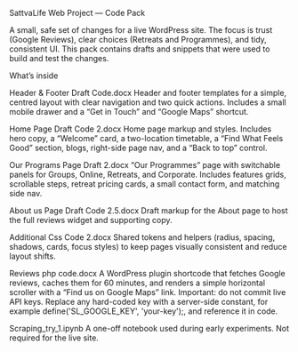 SattvaLife Web Project — Code Pack

A small, safe set of changes for a live WordPress site. The focus is trust (Google Reviews), clear choices (Retreats and Programmes), and tidy, consistent UI. This pack contains drafts and snippets that were used to build and test the changes.

What’s inside

Header & Footer Draft Code.docx
Header and footer templates for a simple, centred layout with clear navigation and two quick actions. Includes a small mobile drawer and a “Get in Touch” and “Google Maps” shortcut.

Home Page Draft Code 2.docx
Home page markup and styles. Includes hero copy, a “Welcome” card, a two-location timetable, a “Find What Feels Good” section, blogs, right-side page nav, and a “Back to top” control.

Our Programs Page Draft 2.docx
“Our Programmes” page with switchable panels for Groups, Online, Retreats, and Corporate. Includes features grids, scrollable steps, retreat pricing cards, a small contact form, and matching side nav.

About us Page Draft Code 2.5.docx
Draft markup for the About page to host the full reviews widget and supporting copy.

Additional Css Code 2.docx
Shared tokens and helpers (radius, spacing, shadows, cards, focus styles) to keep pages visually consistent and reduce layout shifts.

Reviews php code.docx
A WordPress plugin shortcode that fetches Google reviews, caches them for 60 minutes, and renders a simple horizontal scroller with a “Find us on Google Maps” link.
Important: do not commit live API keys. Replace any hard-coded key with a server-side constant, for example define('SL_GOOGLE_KEY', 'your-key');, and reference it in code.

Scraping_try_1.ipynb
A one-off notebook used during early experiments. Not required for the live site.
